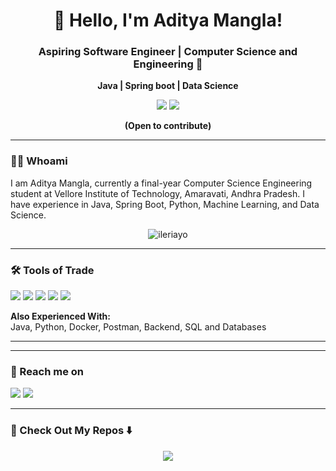 <!-- Intro Section -->
<div align="center">
  <h1>👋 Hello, I'm Aditya Mangla!</h1>
  <h3> Aspiring Software Engineer | Computer Science and Engineering 🦎</h3>

  <p>
    <b>Java | Spring boot | Data Science</b>
  </p>

  <p>
    <a href="mailto:adityamangla2005@gmail.com"><img src="https://img.shields.io/badge/-Email-D14836?style=flat&logo=Gmail&logoColor=white" /></a>
    <a href="https://github.com/Aadim16"><img src="https://img.shields.io/badge/-GitHub-181717?style=flat&logo=github&logoColor=white" /></a>
  </p>

  <p><b>(Open to contribute)</b></p>
</div>

---

### 🧑‍💻 Whoami
I am Aditya Mangla, currently a final-year Computer Science Engineering student at Vellore Institute of Technology, Amaravati, Andhra Pradesh. I have experience in Java, Spring Boot, Python, Machine Learning, and Data Science.

<p align="center">
  <img src="https://komarev.com/ghpvc/?username=ileriayo&label=Profile%20views&color=0e75b6&style=flat" alt="ileriayo" />
</p>

---

### 🛠️ Tools of Trade

<p>
  <img src="https://img.shields.io/badge/-Java-ED8B00?style=flat&logo=openjdk&logoColor=white" />
  <img src="https://img.shields.io/badge/-Python-3776AB?style=flat&logo=python&logoColor=white" />
  <img src="https://img.shields.io/badge/-Spring%20Boot-6DB33F?style=flat&logo=springboot&logoColor=white" />
  <img src="https://img.shields.io/badge/-Machine%20Learning-102230?style=flat&logo=tensorflow&logoColor=FF6F00" />
  <img src="https://img.shields.io/badge/-Data%20Science-4B8BBE?style=flat&logo=scikitlearn&logoColor=white" />
</p>

**Also Experienced With:**  
Java, Python, Docker, Postman, Backend, SQL and Databases

---


---

### 🤝 Reach me on
<p>
  <a href="https://www.linkedin.com/in/aditya-mangla-2ab0b4229/"><img src="https://img.shields.io/badge/-LinkedIn-0077B5?style=flat&logo=linkedin&logoColor=white" /></a>
  <a href="mailto:adityamangla2005@gmail.com"><img src="https://img.shields.io/badge/-Gmail-D14836?style=flat&logo=gmail&logoColor=white" /></a>
</p>

---

### 📂 Check Out My Repos ⬇️

<p align="center">
  <a href="https://github.com/Aadim16?tab=repositories">
    <img src="https://img.shields.io/badge/-View%20Repositories-181717?style=for-the-badge&logo=github&logoColor=white" />
  </a>
</p>
